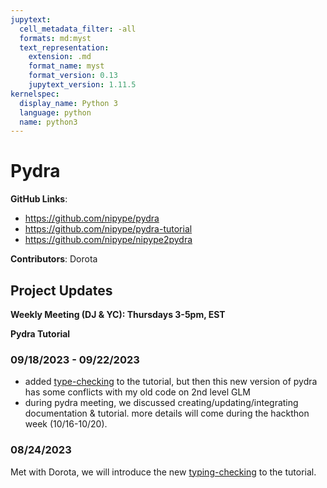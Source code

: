 ```yaml
---
jupytext:
  cell_metadata_filter: -all
  formats: md:myst
  text_representation:
    extension: .md
    format_name: myst
    format_version: 0.13
    jupytext_version: 1.11.5
kernelspec:
  display_name: Python 3
  language: python
  name: python3
---
```


# Pydra

**GitHub Links**:
- https://github.com/nipype/pydra 
- https://github.com/nipype/pydra-tutorial
- https://github.com/nipype/nipype2pydra

**Contributors**: Dorota

## Project Updates

**Weekly Meeting (DJ & YC): Thursdays 3-5pm, EST**

**Pydra Tutorial**

### 09/18/2023 - 09/22/2023
- added [type-checking](https://github.com/nipype/pydra-tutorial/pull/47) to the tutorial, but then this new version of pydra has some conflicts with my old code on 2nd level GLM
- during pydra meeting, we discussed creating/updating/integrating documentation & tutorial. more details will come during the hackthon week (10/16-10/20).

### 08/24/2023
Met with Dorota, we will introduce the new [typing-checking](https://github.com/nipype/pydra/pull/662) to the tutorial.